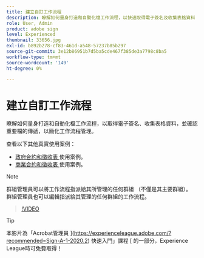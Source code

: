 ```yaml
---
title: 建立自訂工作流程
description: 瞭解如何量身打造和自動化檔工作流程，以快速取得電子簽名及收集表格資料
role: User, Admin
product: adobe sign
level: Experienced
thumbnail: 33656.jpg
exl-id: b892b278-cf83-461d-a548-57237b85b297
source-git-commit: 3e12b86951b7d5ba5cde467f385de3a7798c8ba5
workflow-type: tm+mt
source-wordcount: '149'
ht-degree: 0%

---
```


# 建立自訂工作流程

瞭解如何量身打造和自動化檔工作流程，以取得電子簽名、收集表格資料，並確認重要檔的傳遞，以簡化工作流程管理。

查看以下其他真實使用案例：

* [政府合約和徵收表 ](https://experienceleague.adobe.com/docs/document-cloud-learn/sign-learning-hub/expand/recipes/gov/usecasegovcontracts.html?lang=en) 使用案例。
* [商業合約和徵收表 ](https://experienceleague.adobe.com/docs/document-cloud-learn/sign-learning-hub/expand/recipes/com/usecasecomcontracts.html?lang=en) 使用案例。

>[!NOTE]
>
>群組管理員可以將工作流程指派給其所管理的任何群組 （不僅是其主要群組）。 群組管理員也可以編輯指派給其管理的任何群組的工作流程。

>[!VIDEO](https://video.tv.adobe.com/v/33656?hidetitle=true)

>[!TIP]
>
>本影片為「Acrobat管理員 ](https://experienceleague.adobe.com/?recommended=Sign-A-1-2020.2) 快速入門」課程 [ 的一部分，Experience League時可免費取得！
